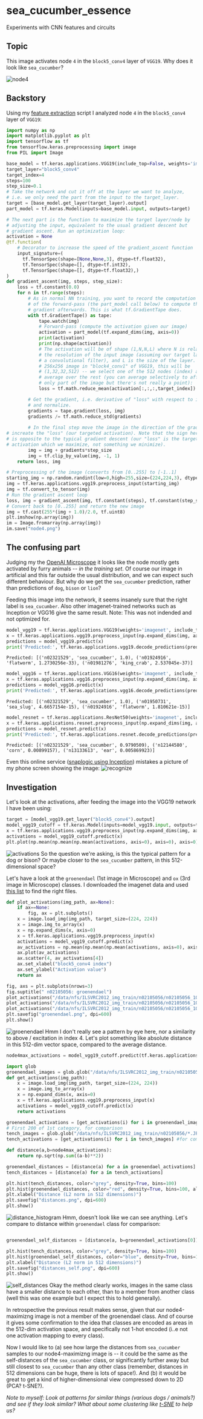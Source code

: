 # sea_cucumber_essence
Experiments with CNN features and circuits
## Topic
This image activates node `4` in the `block5_conv4` layer of `VGG19`. Why does it look like `sea_cucumber`?

![node4](https://github.com/Stefan-Heimersheim/sea_cucumber_essence/blob/main/node4.png?raw=true)
## Backstory
Using my [feature extraction](https://github.com/Stefan-Heimersheim/tensorflow-feature-extraction-tutorial/) script I analyzed 
node `4` in the `block5_conv4` layer of `VGG19`:
```python
import numpy as np
import matplotlib.pyplot as plt
import tensorflow as tf
from tensorflow.keras.preprocessing import image
from PIL import Image 
```

```python
base_model = tf.keras.applications.VGG19(include_top=False, weights='imagenet')
target_layer="block5_conv4"
target_index=4
steps=100
step_size=0.1
# Take the network and cut it off at the layer we want to analyze,
# i.e. we only need the part from the input to the target_layer.
target = [base_model.get_layer(target_layer).output]
part_model = tf.keras.Model(inputs=base_model.input, outputs=target)

```

```python
# The next part is the function to maximize the target layer/node by
# adjusting the input, equivalent to the usual gradient descent but
# gradient ascent. Run an optimization loop:
activation = None
@tf.function(
    # Decorator to increase the speed of the gradient_ascent function
    input_signature=(
      tf.TensorSpec(shape=[None,None,3], dtype=tf.float32),
      tf.TensorSpec(shape=[], dtype=tf.int32),
      tf.TensorSpec(shape=[], dtype=tf.float32),)
)
def gradient_ascent(img, steps, step_size):
    loss = tf.constant(0.0)
    for n in tf.range(steps):
        # As in normal NN training, you want to record the computation
        # of the forward-pass (the part_model call below) to compute the
        # gradient afterwards. This is what tf.GradientTape does.
        with tf.GradientTape() as tape:
            tape.watch(img)
            # Forward-pass (compute the activation given our image)
            activation = part_model(tf.expand_dims(img, axis=0))
            print(activation)
            print(np.shape(activation))
            # The activation will be of shape (1,N,N,L) where N is related to
            # the resolution of the input image (assuming our target layer is
            # a convolutional filter), and L is the size of the layer. E.g. for a
            # 256x256 image in "block4_conv1" of VGG19, this will be
            # (1,32,32,512) -- we select one of the 512 nodes (index) and
            # average over the rest (you can average selectively to affect
            # only part of the image but there's not really a point):
            loss = tf.math.reduce_mean(activation[:,:,:,target_index])

        # Get the gradient, i.e. derivative of "loss" with respect to input
        # and normalize.
        gradients = tape.gradient(loss, img)
        gradients /= tf.math.reduce_std(gradients)
    
        # In the final step move the image in the direction of the gradient to
# increate the "loss" (our targeted activation). Note that the sign here
# is opposite to the typical gradient descent (our "loss" is the target 
# activation which we maximize, not something we minimize).
        img = img + gradients*step_size
        img = tf.clip_by_value(img, -1, 1)
    return loss, img
```

```python
# Preprocessing of the image (converts from [0..255] to [-1..1]
starting_img = np.random.randint(low=0,high=255,size=(224,224,3), dtype=np.uint8)
img = tf.keras.applications.vgg19.preprocess_input(starting_img)
img = tf.convert_to_tensor(img)
# Run the gradient ascent loop
loss, img = gradient_ascent(img, tf.constant(steps), tf.constant(step_size))
# Convert back to [0..255] and return the new image
img = tf.cast(255*(img + 1.0)/2.0, tf.uint8)
plt.imshow(np.array(img))
im = Image.fromarray(np.array(img))
im.save("node4.png")
```

## The confusing part
Judging my the [OpenAI Microscope](https://microscope.openai.com/models/vgg19_caffe/conv5_4_conv5_4_0/4) it looks like the node mostly gets activated by furry animals -- _in the training set_. Of course our image in artificial and this far outside the usual distribution, and we can expect such different behaviour. But why do we get the `sea_cucumber` prediction, rather than predictions of `dog`, `bison` or `lion`?

Feeding this image into the network, it seems insanely sure that the right label is `sea_cucumber`. Also other imagenet-trained networks such as Inception or VGG16 give the same result. Note: This was not indended and not optimized for.

```python
model_vgg19 = tf.keras.applications.VGG19(weights='imagenet', include_top=True)
x = tf.keras.applications.vgg19.preprocess_input(np.expand_dims(img, axis=0))
predictions = model_vgg19.predict(x)
print('Predicted:', tf.keras.applications.vgg19.decode_predictions(predictions, top=3)[0])
```
```
Predicted: [('n02321529', 'sea_cucumber', 1.0), ('n01924916', 'flatworm', 1.2730256e-33), ('n01981276', 'king_crab', 2.537045e-37)]
```

```python
model_vgg16 = tf.keras.applications.VGG16(weights='imagenet', include_top=True)
x = tf.keras.applications.vgg16.preprocess_input(np.expand_dims(img, axis=0))
predictions = model_vgg16.predict(x)
print('Predicted:', tf.keras.applications.vgg16.decode_predictions(predictions, top=3)[0])
```
```
Predicted: [('n02321529', 'sea_cucumber', 1.0), ('n01950731', 'sea_slug', 4.6657154e-15), ('n01924916', 'flatworm', 1.810621e-15)]
```

```python
model_resnet = tf.keras.applications.ResNet50(weights='imagenet', include_top=True)
x = tf.keras.applications.resnet.preprocess_input(np.expand_dims(img, axis=0))
predictions = model_resnet.predict(x)
print('Predicted:', tf.keras.applications.resnet.decode_predictions(predictions, top=3)[0])
```
```
Predicted: [('n02321529', 'sea_cucumber', 0.9790509), ('n12144580', 'corn', 0.00899157), ('n13133613', 'ear', 0.005869923)]
```

Even this online service ([snaplogic using Inception](https://www.snaplogic.com/machine-learning-showcase/image-recognition-inception-v3)) mistakes a picture of my phone screen showing the image:
![recognize](https://github.com/Stefan-Heimersheim/sea_cucumber_essence/blob/main/recognize.png?raw=true)

## Investigation
Let's look at the activations, after feeding the image into the VGG19 network I have been using:
```python
target = [model_vgg19.get_layer("block5_conv4").output]
model_vgg19_cutoff = tf.keras.Model(inputs=model_vgg19.input, outputs=target)
x = tf.keras.applications.vgg19.preprocess_input(np.expand_dims(img, axis=0))
activations = model_vgg19_cutoff.predict(x)
plt.plot(np.mean(np.mean(np.mean(activations, axis=0), axis=0), axis=0))
```
![activations](https://github.com/Stefan-Heimersheim/sea_cucumber_essence/blob/main/activations.png?raw=true)
So the question we're asking, is this the typical pattern for a dog or bison? Or maybe closer to the `sea_cucumber` pattern, in this 512-dimensional space?

Let's have a look at the `groenendael` (1st image in Microscope) and `ox` (3rd image in Microscope) classes. I downloaded the imagenet data and used [this list](https://image-net.org/challenges/LSVRC/2017/browse-synsets.php) to find the right files.

```python
def plot_activations(img_path, ax=None):
	if ax==None:
		fig, ax = plt.subplots()
	x = image.load_img(img_path, target_size=(224, 224))
	x = image.img_to_array(x)
	x = np.expand_dims(x, axis=0)
	x = tf.keras.applications.vgg19.preprocess_input(x)
	activations = model_vgg19_cutoff.predict(x)
	av_activations = np.mean(np.mean(np.mean(activations, axis=0), axis=0), axis=0)
	ax.plot(av_activations)
	ax.scatter(4, av_activations[4])
	ax.set_xlabel("block5_conv4 index")
	ax.set_ylabel("Activation value")
	return ax
```
```python
fig, axs = plt.subplots(nrows=3)
fig.suptitle(" n02105056: groenendael")
plot_activations("/data/nfs/ILSVRC2012_img_train/n02105056/n02105056_10005.JPEG", ax=axs[0])
plot_activations("/data/nfs/ILSVRC2012_img_train/n02105056/n02105056_10013.JPEG", ax=axs[1])
plot_activations("/data/nfs/ILSVRC2012_img_train/n02105056/n02105056_10020.JPEG", ax=axs[2])
plt.savefig("groenendael.png", dpi=600)
plt.show()
```
![groenendael](https://github.com/Stefan-Heimersheim/sea_cucumber_essence/blob/main/groenendael.png?raw=true)
Hmm I don't really see a pattern by eye here, nor a similarity to above / excitation in index 4. Let's plot something like absolute distance in this 512-dim vector space, compared to the average distance.
```python
node4max_activations = model_vgg19_cutoff.predict(tf.keras.applications.vgg19.preprocess_input(np.expand_dims(img, axis=0)))

import glob
groenendael_images = glob.glob("/data/nfs/ILSVRC2012_img_train/n02105056/*.JPEG")
def get_activations(img_path):
	x = image.load_img(img_path, target_size=(224, 224))
	x = image.img_to_array(x)
	x = np.expand_dims(x, axis=0)
	x = tf.keras.applications.vgg19.preprocess_input(x)
	activations = model_vgg19_cutoff.predict(x)
	return activations

groenendael_activations = [get_activations(i) for i in groenendael_images]
# First 200 of 1st category, for comparison
tench_images = glob.glob("/data/nfs/ILSVRC2012_img_train/n02105056/*.JPEG")[:200]
tench_activations = [get_activations(i) for i in tench_images] #for comparison

def distance(a,b=node4max_activations):
	return np.sqrt(np.sum((a-b)**2))

groenendael_distances = [distance(a) for a in groenendael_activations]
tench_distances = [distance(a) for a in tench_activations]

plt.hist(tench_distances, color="grey", density=True, bins=100)
plt.hist(groenendael_distances, color="red", density=True, bins=100, alpha=0.5)
plt.xlabel("Distance (L2 norm in 512 dimensions)")
plt.savefig("distances.png", dpi=600)
plt.show()
```
![distance_histogram](https://github.com/Stefan-Heimersheim/sea_cucumber_essence/blob/main/distances.png?raw=true)
Hmm, doesn't look like we can see anything. Let's compare to distance within `groenendael` class for comparison:

```python

groenendael_self_distances = [distance(a, b=groenendael_activations[0]) for a in groenendael_activations[1:]]

plt.hist(tench_distances, color="grey", density=True, bins=100)
plt.hist(groenendael_self_distances, color="blue", density=True, bins=100, alpha=0.5)
plt.xlabel("Distance (L2 norm in 512 dimensions)")
plt.savefig("distances_self.png", dpi=600)
plt.show()
```
![self_distances](https://github.com/Stefan-Heimersheim/sea_cucumber_essence/blob/main/distances_self.png?raw=true)
Okay the method clearly works, images in the same class have a smaller distance to each other, than to a member from another class (well this was one example but I expect this to hold generally).

In retrospective the previous result makes sense, given that our node4-maximizng image is not a member of the groenendael class. And of course it gives some confirmation to the idea that classes are encoded as areas in the 512-dim activation space, and specifically not 1-hot encoded (i..e not one activation mapping to every class).

Now I would like to (a) see how large the distances from `sea_cucumber` samples to our node4-maximizng image is -- it could be the same as the self-distances of the `sea_cucumber` class, or significantly further away but still closest to `sea_cucumber` than any other class (remember, distances in 512 dimensions can be huge, there is lots of space!). And (b) it would be great to get a kind of higher-dimensional view compressed down to 2D (PCA? t-SNE?).

_Note to myself: Look at patterns for similar things (various dogs / animals?) and see if they look similar? What about some clustering like [t-SNE](https://distill.pub/2016/misread-tsne/) to help us?_
